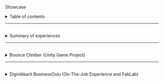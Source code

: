 <p id="title">Showcase</p>
<details><summary id="h1" class="intend1">Table of contents</summary>
<a href="MARKDOWN.md" class="intend4"><b>Projects</b> <i>(MARKDOWN.md)</i> (link)</a>
</details>
<hr class="dashed">
<br>
<details><summary id="h1" class="intend1">Summary of experiences</summary>
<br>
<details>
    <summary id="h2" class="intend2">Social aspect</summary>

<p id="h3" class="intend3">Teaching as a peer and as a senior</p>

<p id="h4" class="intend4">Diginikkarit (Programming)</p>
<p class="intend5">In Diginikkarit on-the-job experience I have helped my peers with the <a href="#moocfi-python-programming-2023">MOOC.fi Python Course (link)</a> by helping them to an extend depending on their difficulties. If they were at a wall, I guided them more. Usually by writing, drawing and writing pseudo code for them. Big part of what I looked at is thinking if they are handling problems in small enough pieces.</p>

<p id="h4" class="intend4">Rocket league <i>and other games</i> (Gaming)</p>
<p class="intend5">In rocket league, I have been acting as a type of guru in a community where I had earned respect as a very talented player and teacher/coach. I have in total over 5000 hours in the game and I have played with top players, including games with pro players. I had learnt to understand and see the game in a more broad manner, in a more meta manner. In example of instead of thinking as one action and figuring how to do best in that, I instead looked at am I in good position in the first place. If your actions feel hard to do and you are proficient player/actor, usually it just means that you are having difficulties with the actions you take because of the situation you find yourself in. To improve in those situations you have to find a way to have better position to make the action less effortful.</p>
</details>
</details>
<hr class="dashed">
<br>
<details><summary id="h1" class="intend1">Bounce Climber (Unity Game Project)</summary>

<a href="https://github.com/NicknameAlwaystaken/Bounce-Climber" class="intend2">Bounce-Climber (link)</a>
<br>
<img src="img/Ball_Animations.png" alt="Bounce Climber" width="300" heigth="271" class="intend2">
<br>
<details><summary id="h2" class="intend2">Blender (self made models)</summary>
<br>
<p id="h3" class="intend3">Ice Platform with breakable ice (Self made in blender)</p>
<img src="img/Ice_platform_and_break.png" alt="Ice Platform" class="intend3">
<br>
<p id="h3" class="intend3">Grass Platform (Self made in blender)</p>
<img src="img/Grass_Platform.png" alt="Grass Platform" class="intend3">
</details>
</details>

<hr class="dashed">
<br>
<details><summary id="h1" class="intend1">Diginikkarit BusinessOulu (On-The-Job Experience and FabLab)</summary>
<br>
<details><summary id="h2" class="intend2">Programming</summary>

<p id="h3" class="intend3">Courses</p>

<div id="moocfi-python-programming-2023"><a href="https://programming-23.mooc.fi/" id="h4" class="intend4">MOOC.fi Python Programming 2023 (link)</a>
<p class="intend5">In this course I have completed <b>Introduction to Programming</b> with 100% points. I started working on it 20.2.2023 and finished exercises by 14.3.2023.<br>I had immediately started next course <b>Advanced Course in Programming</b> on the next day 14.3.2023.</p>
</div>
<p id="sqltrainer-moocfi"><a href="https://sqltrainer.withmooc.fi/#1" id="h4" class="intend4">SQLTrainer MOOC.fi (link)</a></p>
<p class="intend5">In this trainer I have completed tasks from 1 to 71. I didn't pursue it further until I might need more practice.</p>

<p id="elements-of-ai"><a href="https://www.elementsofai.com/fi" id="h4" class="intend4">Elements of Ai (link)</a></p>
<p class="intend5">I signed up for the course and started doing it slowly. Only done first part so far.</p>

</details>
<details>
<br>
<summary id="h2" class="intend2">FabLab</summary>
<div class="intend3"><ul>
<li><p id="h3">3D-Printers</p></li>

<p id="kanais-cube"><a href="https://www.stlfinder.com/model/diablo-3-kanai-s-cube-2Vk35e8E/2603796/" id="h4" class="intend4">Kanai's cube (link)</a></p>

<details><summary id="h5" class="intend5">Kanai's cube (model found online) <i>(img)</i></summary><img src="img/kanaiscube.jpg" alt="Kanai's cube" class="intend5" width="500" heigth="300"></details>

<li class="intend3"><p id="h3">Vinyl Cutter</p></li>

<p id="h4" class="intend4">Fabric Bag with Reflective Text</p>

<details><summary id="h5" class="intend5">a Fabric Bag with Reflective Text <i>(img)</i></summary><img src="img/fabricbag.jpg" alt="Fabric bag" class="intend5" width="400" heigth="400"></details>

<li class="intend3"><p id="h3">Laser Cutter</p></li>

<p id="h4" class="intend4">Keychain 2 versions (plywood self made on Inkscape)</p>

<details><summary id="h5" class="intend5">Keychains self made model <i>(img)</i></summary><img src="img/keychains.jpg" alt="Two Keychains" class="intend5" width="400" heigth="400"></details>

<a href="https://festi.info/boxes.py/" id="h4" class="intend4">Boxes.py (plywood) (link)</a>
<ul>
<li class="intend5"><details><summary id="h5">Default cardbox <i>(img)</i></summary><img src="img/cardbox.jpg" alt="Cardbox" class="intend5" width="400" heigth="400"></details></li>
<li class="intend5"><details><summary id="h5">Default starbox <i>(no image yet)</i></summary><img src="img/starbox.jpg" alt="Starbox" class="intend5"></details></li>
</ul>
</ul>
</div>
</details>
</details>

